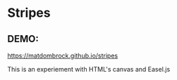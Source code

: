 # Stripes

## DEMO:
https://matdombrock.github.io/stripes
 
This is an experiement with HTML's canvas and Easel.js 
